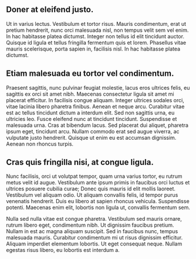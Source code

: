 ## Doner at eleifend justo. 

Ut in varius lectus. Vestibulum et tortor risus. Mauris condimentum, erat ut pretium hendrerit, nunc orci malesuada nisl, non tempus velit sem vel enim. In hac habitasse platea dictumst. Integer non tellus id elit tincidunt auctor. Quisque id ligula et tellus fringilla fermentum quis et lorem. Phasellus vitae mauris scelerisque, porta sapien in, facilisis nisl. In hac habitasse platea dictumst.

## Etiam malesuada eu tortor vel condimentum. 

Praesent sagittis, nunc pulvinar feugiat molestie, lacus eros ultrices felis, eu sagittis ex orci sit amet nibh. Maecenas consectetur ligula sit amet mi placerat efficitur. In facilisis congue aliquam. Integer ultrices sodales orci, vitae lacinia libero pharetra finibus. Aenean et neque arcu. Curabitur vitae est ac tellus tincidunt dictum a interdum elit. Sed non sagittis urna, eu ultricies leo. Fusce eleifend nunc at tincidunt tincidunt. Suspendisse et malesuada urna. Cras at bibendum lacus. Sed placerat dui aliquet, pharetra ipsum eget, tincidunt arcu. Nullam commodo erat sed augue viverra, ac vulputate justo hendrerit. Quisque ut enim eu est accumsan dignissim. Aenean non rhoncus turpis.

## Cras quis fringilla nisi, at congue ligula. 

Nunc facilisis, orci ut volutpat tempor, quam urna varius tortor, eu rutrum metus velit id augue. Vestibulum ante ipsum primis in faucibus orci luctus et ultrices posuere cubilia curae; Donec quis mauris id elit mollis laoreet. Vestibulum vel aliquam odio. Ut aliquam convallis felis, id tempor purus venenatis hendrerit. Duis eu libero at sapien rhoncus vehicula. Suspendisse potenti. Maecenas enim elit, lobortis non ligula ut, convallis fermentum sem.

Nulla sed nulla vitae est congue pharetra. Vestibulum sed mauris ornare, rutrum libero eget, condimentum nibh. Ut dignissim faucibus pretium. Nullam in est ac magna aliquam suscipit. Sed in faucibus nunc, tempus malesuada mauris. Curabitur condimentum mi ut risus dignissim efficitur. Aliquam imperdiet elementum lobortis. Ut eget consequat neque. Nullam egestas risus libero, eu lobortis est interdum a.



